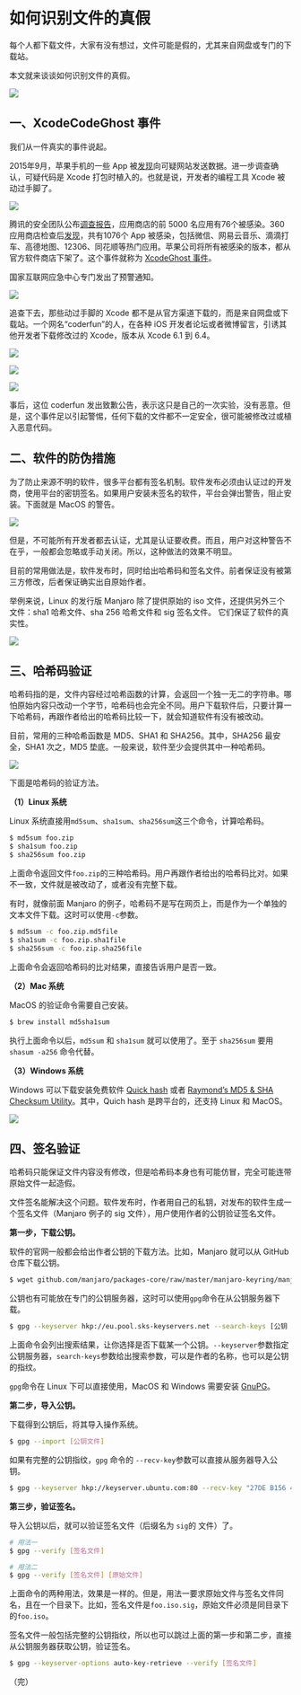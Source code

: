 # 如何识别文件的真假

每个人都下载文件，大家有没有想过，文件可能是假的，尤其来自网盘或专门的下载站。

本文就来谈谈如何识别文件的真假。

![](https://www.wangbase.com/blogimg/asset/201911/bg2019112604.jpg)

## 一、XcodeCodeGhost 事件

我们从一件真实的事件说起。

2015年9月，苹果手机的一些 App 被[发现](https://web.archive.org/web/20150920191633/http://drops.wooyun.org/news/8864)向可疑网站发送数据。进一步调查确认，可疑代码是 Xcode 打包时植入的。也就是说，开发者的编程工具 Xcode 被动过手脚了。

![](https://www.wangbase.com/blogimg/asset/201911/bg2019112605.jpg)

腾讯的安全团队公布[调查报告](https://security.tencent.com/index.php/blog/msg/96)，应用商店的前 5000 名应用有76个被感染。360 应用商店检查后[发现](https://www.anquanke.com/post/id/82436)，共有1076个 App 被感染，包括微信、网易云音乐、滴滴打车、高德地图、12306、同花顺等热门应用。苹果公司将所有被感染的版本，都从官方软件商店下架了。这个事件就称为 [XcodeGhost 事件](https://zh.wikipedia.org/wiki/XcodeGhost%E9%A3%8E%E6%B3%A2)。

国家互联网应急中心专门发出了预警通知。

![](https://www.wangbase.com/blogimg/asset/201911/bg2019112606.jpg)

追查下去，那些动过手脚的 Xcode 都不是从官方渠道下载的，而是来自网盘或下载站。一个网名“coderfun”的人，在各种 iOS 开发者论坛或者微博留言，引诱其他开发者下载修改过的 Xcode，版本从 Xcode 6.1 到 6.4。

![](https://www.wangbase.com/blogimg/asset/201911/bg2019112607.jpg)

![](https://www.wangbase.com/blogimg/asset/201911/bg2019112608.jpg)

![](https://www.wangbase.com/blogimg/asset/201911/bg2019112609.jpg)

事后，这位 coderfun 发出致歉公告，表示这只是自己的一次实验，没有恶意。但是，这个事件足以引起警惕，任何下载的文件都不一定安全，很可能被修改过或植入恶意代码。

## 二、软件的防伪措施

为了防止来源不明的软件，很多平台都有签名机制。软件发布必须由认证过的开发商，使用平台的密钥签名。如果用户安装未签名的软件，平台会弹出警告，阻止安装。下面就是 MacOS 的警告。

![](https://www.wangbase.com/blogimg/asset/201911/bg2019112511.jpg)

但是，不可能所有开发者都去认证，尤其是认证要收费。而且，用户对这种警告不在乎，一般都会忽略或手动关闭。所以，这种做法的效果不明显。

目前的常用做法是，软件发布时，同时给出哈希码和签名文件。前者保证没有被第三方修改，后者保证确实出自原始作者。

举例来说，Linux 的发行版 Manjaro 除了提供原始的 iso 文件，还提供另外三个文件：sha1 哈希文件、sha 256 哈希文件和 sig 签名文件。 它们保证了软件的真实性。

![](https://www.wangbase.com/blogimg/asset/201911/bg2019112512.jpg)

## 三、哈希码验证

哈希码指的是，文件内容经过哈希函数的计算，会返回一个独一无二的字符串。哪怕原始内容只改动一个字节，哈希码也会完全不同。用户下载软件后，只要计算一下哈希码，再跟作者给出的哈希码比较一下，就会知道软件有没有被改动。

目前，常用的三种哈希函数是 MD5、SHA1 和 SHA256。其中，SHA256 最安全，SHA1 次之，MD5 垫底。一般来说，软件至少会提供其中一种哈希码。

![](https://www.wangbase.com/blogimg/asset/201911/bg2019112610.jpg)

下面是哈希码的验证方法。

**（1）Linux 系统**

Linux 系统直接用`md5sum`、`sha1sum`、`sha256sum`这三个命令，计算哈希码。

```bash
$ md5sum foo.zip
$ sha1sum foo.zip
$ sha256sum foo.zip
```

上面命令返回文件`foo.zip`的三种哈希码。用户再跟作者给出的哈希码比对。如果不一致，文件就是被改动了，或者没有完整下载。

有时，就像前面 Manjaro 的例子，哈希码不是写在网页上，而是作为一个单独的文本文件下载。这时可以使用`-c`参数。

```bash
$ md5sum -c foo.zip.md5file
$ sha1sum -c foo.zip.sha1file
$ sha256sum -c foo.zip.sha256file
```

上面命令会返回哈希码的比对结果，直接告诉用户是否一致。

**（2）Mac 系统**

MacOS 的验证命令需要自己安装。

```bash
$ brew install md5sha1sum
```

执行上面命令以后，`md5sum` 和 `sha1sum` 就可以使用了。至于 `sha256sum` 要用 `shasum -a256` 命令代替。

**（3）Windows 系统**

Windows 可以下载安装免费软件 [Quick hash](https://www.quickhash-gui.org/) 或者 [Raymond’s MD5 & SHA Checksum Utility](https://download.cnet.com/MD5-SHA-Checksum-Utility/3000-2092_4-10911445.html)。其中，Quich hash 是跨平台的，还支持 Linux 和 MacOS。

![](https://www.wangbase.com/blogimg/asset/201911/bg2019112513.jpg)

## 四、签名验证

哈希码只能保证文件内容没有修改，但是哈希码本身也有可能仿冒，完全可能连带原始文件一起造假。

文件签名能解决这个问题。软件发布时，作者用自己的私钥，对发布的软件生成一个签名文件（Manjaro 例子的 sig 文件），用户使用作者的公钥验证签名文件。

**第一步，下载公钥。**

软件的官网一般都会给出作者公钥的下载方法。比如，Manjaro 就可以从 GitHub 仓库下载公钥。

```bash
$ wget github.com/manjaro/packages-core/raw/master/manjaro-keyring/manjaro.gpg
```

公钥也有可能放在专门的公钥服务器，这时可以使用`gpg`命令在从公钥服务器下载。

```bash
$ gpg --keyserver hkp://eu.pool.sks-keyservers.net --search-keys [公钥 ID]
```

上面命令会列出搜索结果，让你选择是否下载某一个公钥。`--keyserver`参数指定公钥服务器，`search-keys`参数给出搜索参数，可以是作者的名称，也可以是公钥的指纹。

`gpg`命令在 Linux 下可以直接使用，MacOS 和 Windows 需要安装 [GnuPG](https://gnupg.org/download/index.html)。

**第二步，导入公钥。**

下载得到公钥后，将其导入操作系统。

```bash
$ gpg --import [公钥文件]
```

如果有完整的公钥指纹，`gpg` 命令的 `--recv-key`参数可以直接从服务器导入公钥。

```bash
$ gpg --keyserver hkp://keyserver.ubuntu.com:80 --recv-key "27DE B156 44C6 B3CF 3BD7 D291 300F 846B A25B AE09"
```

**第三步，验证签名。**

导入公钥以后，就可以验证签名文件（后缀名为 `sig`的 文件）了。

```bash
# 用法一
$ gpg --verify [签名文件]

# 用法二
$ gpg --verify [签名文件] [原始文件]
```

上面命令的两种用法，效果是一样的。但是，用法一要求原始文件与签名文件同名，且在一个目录下。比如，签名文件是`foo.iso.sig`，原始文件必须是同目录下的`foo.iso`。

签名文件一般包括完整的公钥指纹，所以也可以跳过上面的第一步和第二步，直接从公钥服务器获取公钥，验证签名。

```bash
$ gpg --keyserver-options auto-key-retrieve --verify [签名文件]
```

（完）

